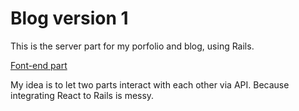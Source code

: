 # Blog version 1

This is the server part for my porfolio and blog, using Rails.

[Font-end part](https://github.com/MinhNguyen41092/blogv2)

My idea is to let two parts interact with each other via API. Because integrating React to Rails is messy. 
